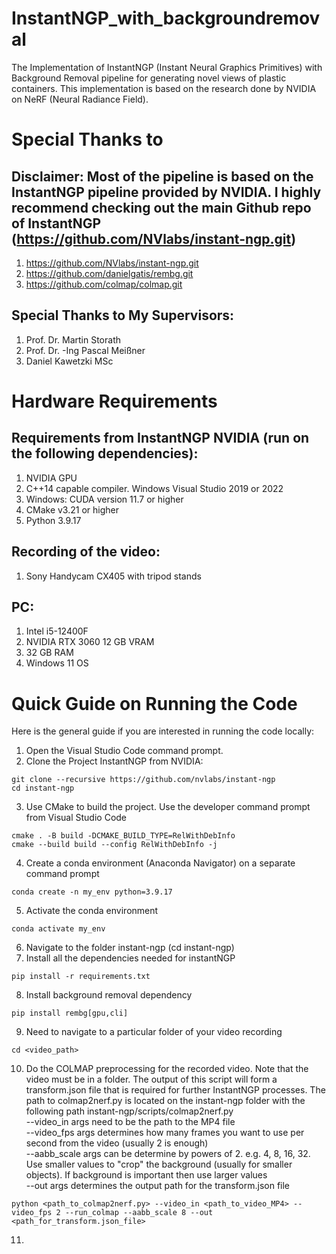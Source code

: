 # InstantNGP_with_backgroundremoval
The Implementation of InstantNGP (Instant Neural Graphics Primitives) with Background Removal pipeline for generating novel views of plastic containers. This implementation is based on the research done by NVIDIA on NeRF (Neural Radiance Field). 

# Special Thanks to 
## Disclaimer: Most of the pipeline is based on the InstantNGP pipeline provided by NVIDIA. I highly recommend checking out the main Github repo of InstantNGP (https://github.com/NVlabs/instant-ngp.git)
1. https://github.com/NVlabs/instant-ngp.git
2. https://github.com/danielgatis/rembg.git
3. https://github.com/colmap/colmap.git

## Special Thanks to My Supervisors:
1. Prof. Dr. Martin Storath
2. Prof. Dr. -Ing Pascal Meißner
3. Daniel Kawetzki MSc

# Hardware Requirements
## Requirements from InstantNGP NVIDIA (run on the following dependencies):
1. NVIDIA GPU
2. C++14 capable compiler. Windows Visual Studio 2019 or 2022
3. Windows: CUDA version 11.7 or higher
4. CMake v3.21 or higher
5. Python 3.9.17 

## Recording of the video:
1. Sony Handycam CX405 with tripod stands

## PC:
1. Intel i5-12400F
2. NVIDIA RTX 3060 12 GB VRAM
3. 32 GB RAM
4. Windows 11 OS

# Quick Guide on Running the Code
Here is the general guide if you are interested in running the code locally: 
1. Open the Visual Studio Code command prompt.
2. Clone the Project InstantNGP from NVIDIA:
```shell
git clone --recursive https://github.com/nvlabs/instant-ngp
cd instant-ngp
```
3. Use CMake to build the project. Use the developer command prompt from Visual Studio Code
```shell
cmake . -B build -DCMAKE_BUILD_TYPE=RelWithDebInfo
cmake --build build --config RelWithDebInfo -j
```
4. Create a conda environment (Anaconda Navigator) on a separate command prompt
```shell
conda create -n my_env python=3.9.17
```
5. Activate the conda environment
```shell
conda activate my_env
```
6. Navigate to the folder instant-ngp (cd instant-ngp)
7. Install all the dependencies needed for instantNGP
```shell
pip install -r requirements.txt
```
8. Install background removal dependency
```shell
pip install rembg[gpu,cli]
```
9. Need to navigate to a particular folder of your video recording
```shell
cd <video_path>
```
10. Do the COLMAP preprocessing for the recorded video. Note that the video must be in a folder. The output of this script will form a transform.json file that is required for further InstantNGP processes.
The path to colmap2nerf.py is located on the instant-ngp folder with the following path instant-ngp/scripts/colmap2nerf.py <br />
--video_in args need to be the path to the MP4 file <br />
--video_fps args determines how many frames you want to use per second from the video (usually 2 is enough) <br />
--aabb_scale args can be determine by powers of 2. e.g. 4, 8, 16, 32. Use smaller values to "crop" the background (usually for smaller objects). If background is important then use larger values <br />
--out args determines the output path for the transform.json file <br />
```shell
python <path_to_colmap2nerf.py> --video_in <path_to_video_MP4> --video_fps 2 --run_colmap --aabb_scale 8 --out <path_for_transform.json_file>
```
11.  

